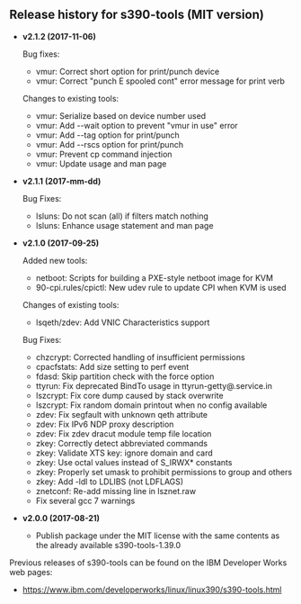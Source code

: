 Release history for s390-tools (MIT version)
--------------------------------------------

* __v2.1.2 (2017-11-06)__

  Bug fixes:
  - vmur: Correct short option for print/punch device
  - vmur: Correct "punch E spooled cont" error message for print verb
     
  Changes to existing tools:
  - vmur: Serialize based on device number used
  - vmur: Add --wait option to prevent "vmur in use" error
  - vmur: Add --tag option for print/punch
  - vmur: Add --rscs option for print/punch
  - vmur: Prevent cp command injection
  - vmur: Update usage and man page
       
* __v2.1.1 (2017-mm-dd)__

  Bug Fixes:
  - lsluns: Do not scan (all) if filters match nothing
  - lsluns: Enhance usage statement and man page

* __v2.1.0 (2017-09-25)__

  Added new tools:
  - netboot: Scripts for building a PXE-style netboot image for KVM
  - 90-cpi.rules/cpictl: New udev rule to update CPI when KVM is used

  Changes of existing tools:
  - lsqeth/zdev: Add VNIC Characteristics support

  Bug Fixes:
  - chzcrypt: Corrected handling of insufficient permissions
  - cpacfstats: Add size setting to perf event
  - fdasd: Skip partition check with the force option
  - ttyrun: Fix deprecated BindTo usage in ttyrun-getty@.service.in
  - lszcrypt: Fix core dump caused by stack overwrite
  - lszcrypt: Fix random domain printout when no config available
  - zdev: Fix segfault with unknown qeth attribute
  - zdev: Fix IPv6 NDP proxy description
  - zdev: Fix zdev dracut module temp file location
  - zkey: Correctly detect abbreviated commands
  - zkey: Validate XTS key: ignore domain and card
  - zkey: Use octal values instead of S_IRWX* constants
  - zkey: Properly set umask to prohibit permissions to group and others
  - zkey: Add -ldl to LDLIBS (not LDFLAGS)
  - znetconf: Re-add missing line in lsznet.raw
  - Fix several gcc 7 warnings

* __v2.0.0 (2017-08-21)__

  - Publish package under the MIT license with the same contents as
    the already available s390-tools-1.39.0

Previous releases of s390-tools can be found on the IBM Developer Works
web pages:

  - https://www.ibm.com/developerworks/linux/linux390/s390-tools.html
